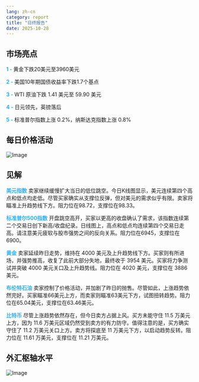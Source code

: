 ```yaml
---
lang: zh-cn
category: report
title: "日终报告"
date: 2025-10-28
---
```



<h2>市场亮点</h2>
<strong style="color: #2caef7;">1 - </strong> 黄金下跌20美元至3960美元

<strong style="color: #2caef7;">2 - </strong> 美国10年期国债收益率下跌1.7个基点


<strong style="color: #2caef7;">3 - </strong> WTI 原油下跌 1.41 美元至 59.90 美元

<strong style="color: #2caef7;">4 - </strong> 日元领先，英镑落后

<strong style="color: #2caef7;">5 - </strong> 标准普尔指数上涨 0.2%，纳斯达克指数上涨 0.8%



<h2>每日价格活动</h2>
<img src="https://markleighedu.github.io/img/Oct-2025/28-Oct-2025/price.jpg" alt="Image"/>

<h2>见解</h2>
<strong style="color: #2caef7;">美元指数</strong> 卖家继续缓慢扩大当日的低位跳空。今日K线图显示，美元连续第四个高点和低点均走低。尽管买家确实从支撑位反弹，但对美元的需求似乎有限。卖家将瞄准上升趋势线下方。阻力位在98.72，支撑位在98.33。

<strong style="color: #2caef7;">标准普尔500指数</strong> 开盘跳空高开，买家以更高的收盘确认了需求，该指数连续第二个交易日创下新高/收盘纪录。日线图上，高点和低点均连续第四个交易日走高。请注意美元疲软与股市强势之间的反向关系。阻力位在6945，支撑位在6900。

<strong style="color: #2caef7;">黄金</strong> 卖家延续昨日走势，维持在 4000 美元及上升趋势线下方。买家则有所进场，并强势推高，收复了此前大部分失地，最终收于 3954 美元。买家将力争测试并突破 4000 美元关口及上升趋势线。阻力位在 4020 美元，支撑位在 3886 美元。

<strong style="color: #2caef7;">布伦特石油</strong> 卖家控制了价格活动，并加剧了昨日的抛售。尽管如此，上涨趋势依然完好。买家瞄准66美元上方，而卖家则瞄准63美元下方，试图扭转趋势。阻力位在65.04美元，支撑位在63.46美元。

<strong style="color: #2caef7;">比特币</strong> 尽管上涨趋势依然存在，但今日卖方占据上风。买方未能守住 11.5 万美元上方，因为 11.6 万美元区域仍然受到卖方的有力防守。值得注意的是，买方确实守住了 11.2 万美元关口上方。卖方将探底至 11 万美元下方，以启动趋势反转。阻力位在 11.61 万美元，支撑位在 11.21 万美元。



<h2>外汇枢轴水平</h2>
<img src="https://markleighedu.github.io/img/Oct-2025/28-Oct-2025/pivot.jpg" alt="Image"/>